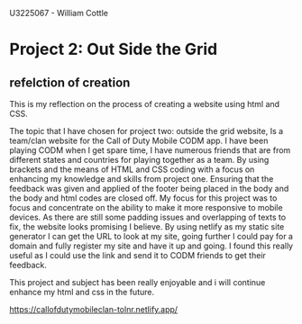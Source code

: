 U3225067 - William Cottle 

# Project 2: Out Side the Grid
## refelction of creation

This is my reflection on the process of creating a website using html and CSS. 

The topic that I have chosen for project two: outside the grid website, Is a team/clan website for the Call of Duty Mobile CODM app. I have been playing CODM when I get spare time, I have numerous friends that are from different states and countries for playing together as a team. By using brackets and the means of HTML and CSS coding with a focus on enhancing my knowledge and skills from project one.
Ensuring that the feedback was given and applied of the footer being placed in the body and the body and html codes are closed off. My focus for this project was to focus and concentrate on the ability to make it more responsive to mobile devices. As there are still some padding issues and overlapping of texts to fix, the website looks promising I believe.
By using netlify as my static site generator I can get the URL to look at my site, going further I could pay for a domain and fully register my site and have it up and going. I found this really useful as I could use the link and send it to CODM friends to get their feedback.

This project and subject has been really enjoyable and i will continue enhance my html and css in the future.

https://callofdutymobileclan-tolnr.netlify.app/